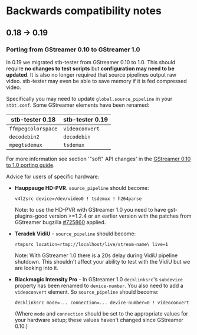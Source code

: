 # Backwards compatibility notes

## 0.18 -> 0.19

### Porting from GStreamer 0.10 to GStreamer 1.0

In 0.19 we migrated stb-tester from GStreamer 0.10 to 1.0.  This should require
**no changes to test scripts** but **configuration may need to be updated**.
It is also no longer required that source pipelines output raw video.
stb-tester may even be able to save memory if it is fed compressed video.

Specifically you may need to update `global.source_pipeline` in your
`stbt.conf`.  Some GStreamer elements have been renamed:

stb-tester 0.18    | stb-tester 0.19
------------------ | ---------------
`ffmpegcolorspace` | `videoconvert`
`decodebin2`       | `decodebin`
`mpegtsdemux`      | `tsdemux`

For more information see section '"soft" API changes' in the [GStreamer 0.10 to
1.0 porting guide][gstport].

Advice for users of specific hardware:

*   **Hauppauge HD-PVR**.  `source_pipeline` should become:

        v4l2src device=/dev/video0 ! tsdemux ! h264parse

    Note: to use the HD-PVR with GStreamer 1.0 you need to have
    gst-plugins-good version >=1.2.4 or an earlier version with the patches
    from GStreamer bugzilla [#725860] applied.

*   **Teradek VidiU** - `source_pipeline` should become:

        rtmpsrc location=rtmp://localhost/live/stream-name\ live=1

    Note: With GStreamer 1.0 there is a 20s delay during VidiU pipeline
    shutdown.  This shouldn't affect your ability to test with the VidiU but we
    are looking into it.

*   **Blackmagic Intensity Pro** - In GStreamer 1.0 `decklinksrc`'s `subdevice`
    property has been renamed to `device-number`. You also need to add a
    `videoconvert` element. So `source_pipeline` should become:

        decklinksrc mode=... connection=... device-number=0 ! videoconvert

    (Where `mode` and `connection` should be set to the appropriate values for
    your hardware setup; these values haven't changed since GStreamer 0.10.)

[gstport]: http://cgit.freedesktop.org/gstreamer/gstreamer/tree/docs/random/porting-to-1.0.txt
[#725860]: https://bugzilla.gnome.org/show_bug.cgi?id=725860
